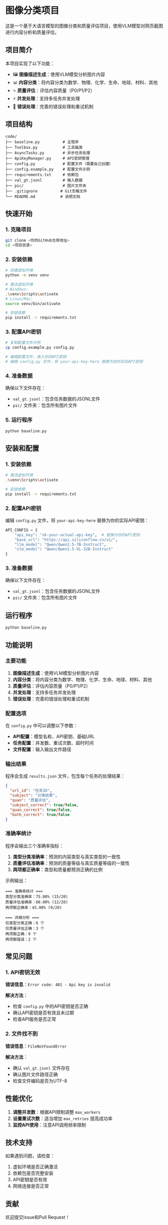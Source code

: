 # 图像分类项目

这是一个基于大语言模型的图像分类和质量评估项目，使用VLM模型对网页截图进行内容分析和质量评估。

## 项目简介

本项目实现了以下功能：
- 🖼️ **图像描述生成**：使用VLM模型分析图片内容
- 📊 **内容分类**：将内容分类为数学、物理、化学、生命、地球、材料、其他
- ⭐ **质量评估**：评估内容质量（P0/P1/P2）
- ⚡ **并发处理**：支持多任务并发处理
- 🔄 **错误处理**：完善的错误处理和重试机制

## 项目结构

```
code/
├── baseline.py          # 主程序
├── Toolbox.py           # 工具箱类
├── AsyncTasks.py        # 异步任务处理
├── ApiKeyManager.py     # API密钥管理
├── config.py            # 配置文件（需要自己创建）
├── config.example.py    # 配置文件示例
├── requirements.txt     # 依赖包
├── val_gt.jsonl         # 输入数据
├── pic/                 # 图片文件夹
├── .gitignore          # Git忽略文件
└── README.md           # 说明文档
```

## 快速开始

### 1. 克隆项目

```bash
git clone <你的GitHub仓库地址>
cd <项目目录>
```

### 2. 安装依赖

```bash
# 创建虚拟环境
python -m venv venv

# 激活虚拟环境
# Windows:
.\venv\Scripts\activate
# Linux/Mac:
source venv/bin/activate

# 安装依赖
pip install -r requirements.txt
```

### 3. 配置API密钥

```bash
# 复制配置文件示例
cp config.example.py config.py

# 编辑配置文件，填入你的API密钥
# 编辑 config.py 文件，将 your-api-key-here 替换为你的实际API密钥
```

### 4. 准备数据

确保以下文件存在：
- `val_gt.jsonl`：包含任务数据的JSONL文件
- `pic/` 文件夹：包含所有图片文件

### 5. 运行程序

```bash
python baseline.py
```

## 安装和配置

### 1. 安装依赖

```bash
# 激活虚拟环境
.\venv\Scripts\activate

# 安装依赖
pip install -r requirements.txt
```

### 2. 配置API密钥

编辑 `config.py` 文件，将 `your-api-key-here` 替换为你的实际API密钥：

```python
API_CONFIG = {
    "api_key": "sk-your-actual-api-key",  # 替换为你的API密钥
    "base_url": "https://api.siliconflow.cn/v1/",
    "llm_model": "Qwen/Qwen2.5-7B-Instruct",
    "vlm_model": "Qwen/Qwen2.5-VL-32B-Instruct"
}
```

### 3. 准备数据

确保以下文件存在：
- `val_gt.jsonl`：包含任务数据的JSONL文件
- `pic/` 文件夹：包含所有图片文件

## 运行程序

```bash
python baseline.py
```

## 功能说明

### 主要功能

1. **图像描述生成**：使用VLM模型分析图片内容
2. **内容分类**：将内容分类为数学、物理、化学、生命、地球、材料、其他
3. **质量评估**：评估内容质量（P0/P1/P2）
4. **并发处理**：支持多任务并发处理
5. **错误处理**：完善的错误处理和重试机制

### 配置选项

在 `config.py` 中可以调整以下参数：

- **API配置**：模型名称、API密钥、基础URL
- **任务配置**：并发数、重试次数、超时时间
- **文件配置**：输入输出文件路径

### 输出结果

程序会生成 `results.json` 文件，包含每个任务的处理结果：

```json
{
  "url_id": "任务ID",
  "subject": "分类结果",
  "quan": "质量评估",
  "subject_correct": true/false,
  "quan_correct": true/false,
  "both_correct": true/false
}
```

### 准确率统计

程序会输出三个准确率指标：

1. **类型分类准确率**：预测的内容类型与真实类型的一致性
2. **质量评估准确率**：预测的质量等级与真实质量等级的一致性  
3. **两项都正确率**：类型和质量都预测正确的比例

示例输出：
```
=== 准确率统计 ===
类型分类准确率：75.00% (15/20)
质量评估准确率：60.00% (12/20)
两项都正确率：45.00% (9/20)

=== 详细分析 ===
仅类型分类正确：6 个
仅质量评估正确：3 个
两项都正确：9 个
两项都错误：2 个
```

## 常见问题

### 1. API密钥无效

**错误信息**：`Error code: 401 - Api key is invalid`

**解决方法**：
- 检查 `config.py` 中的API密钥是否正确
- 确认API密钥是否有效且未过期
- 检查API服务是否正常

### 2. 文件找不到

**错误信息**：`FileNotFoundError`

**解决方法**：
- 确认 `val_gt.jsonl` 文件存在
- 确认图片文件路径正确
- 检查文件编码是否为UTF-8

## 性能优化

1. **调整并发数**：根据API限制调整 `max_workers`
2. **设置重试次数**：适当增加 `max_retries` 提高成功率
3. **监控API使用**：注意API调用频率限制

## 技术支持

如果遇到问题，请检查：
1. 虚拟环境是否正确激活
2. 依赖包是否完整安装
3. API密钥是否有效
4. 网络连接是否正常

## 贡献

欢迎提交Issue和Pull Request！

